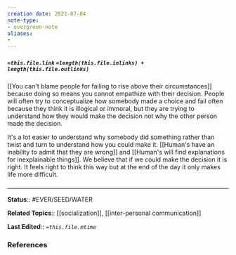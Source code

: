 ```yaml
---
creation date: 2021-07-04
note-type: 
- evergreen-note
aliases:
- 
---
```


##### `=this.file.link` `=length(this.file.inlinks) + length(this.file.outlinks)`

[[You can't blame people for failing to rise above their circumstances]] because doing so means you cannot empathize with their decision. People will often try to conceptualize how somebody made a choice and fail often because they think it is illogical or immoral, but they are trying to understand how they would make the decision not why the other person made the decision.

It's a lot easier to understand why somebody did something rather than twist and turn to understand how you could make it. [[Human's have an inability to admit that they are wrong]] and [[Human's will find explanations for inexplainable things]]. We believe that if we could make the decision it is right. It feels right to think this way but at the end of the day it only makes life more difficult.

### <hr class="footnote"/>

**Status**:: #EVER/SEED/WATER 

**Related Topics**:: [[socialization]], [[inter-personal communication]]
	
**Last Edited**:: *`=this.file.mtime`*
	
### References

